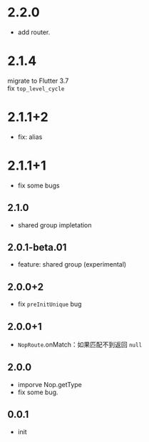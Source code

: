 # 2.2.0

* add router.
# 2.1.4

migrate to Flutter 3.7  
fix `top_level_cycle`

# 2.1.1+2

* fix: alias

# 2.1.1+1

* fix some bugs

## 2.1.0

* shared group impletation

## 2.0.1-beta.01

* feature: shared group (experimental)

## 2.0.0+2

* fix `preInitUnique` bug

## 2.0.0+1

* `NopRoute`.onMatch：如果匹配不到返回 `null`

## 2.0.0

* imporve Nop.getType
* fix some bug.

## 0.0.1

* init
